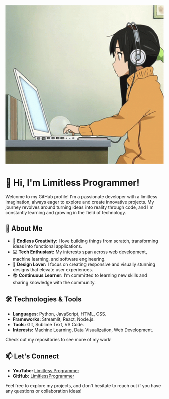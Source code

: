 <p align="center">
  <img src="coder.gif" width="600" alt="Description of the image" />
</p>

# 👋 Hi, I'm Limitless Programmer!

Welcome to my GitHub profile! I'm a passionate developer with a limitless imagination, always eager to explore and create innovative projects. My journey revolves around turning ideas into reality through code, and I'm constantly learning and growing in the field of technology.

## 🚀 About Me

- 🌟 **Endless Creativity:** I love building things from scratch, transforming ideas into functional applications.
- 💻 **Tech Enthusiast:** My interests span across web development, machine learning, and software engineering.
- 🎨 **Design Lover:** I focus on creating responsive and visually stunning designs that elevate user experiences.
- 📚 **Continuous Learner:** I’m committed to learning new skills and sharing knowledge with the community.

## 🛠️ Technologies & Tools

- **Languages:** Python, JavaScript, HTML, CSS.
- **Frameworks:** Streamlit, React, Node.js.
- **Tools:** Git, Sublime Text, VS Code.
- **Interests:** Machine Learning, Data Visualization, Web Development.

Check out my repositories to see more of my work!

## 📫 Let's Connect

- **YouTube:** [Limitless Programmer](https://www.youtube.com/@LimitlessProgrammer)
- **GitHub:** [LimitlessProgrammer](https://github.com/LimitlessProgrammer)

Feel free to explore my projects, and don't hesitate to reach out if you have any questions or collaboration ideas!
